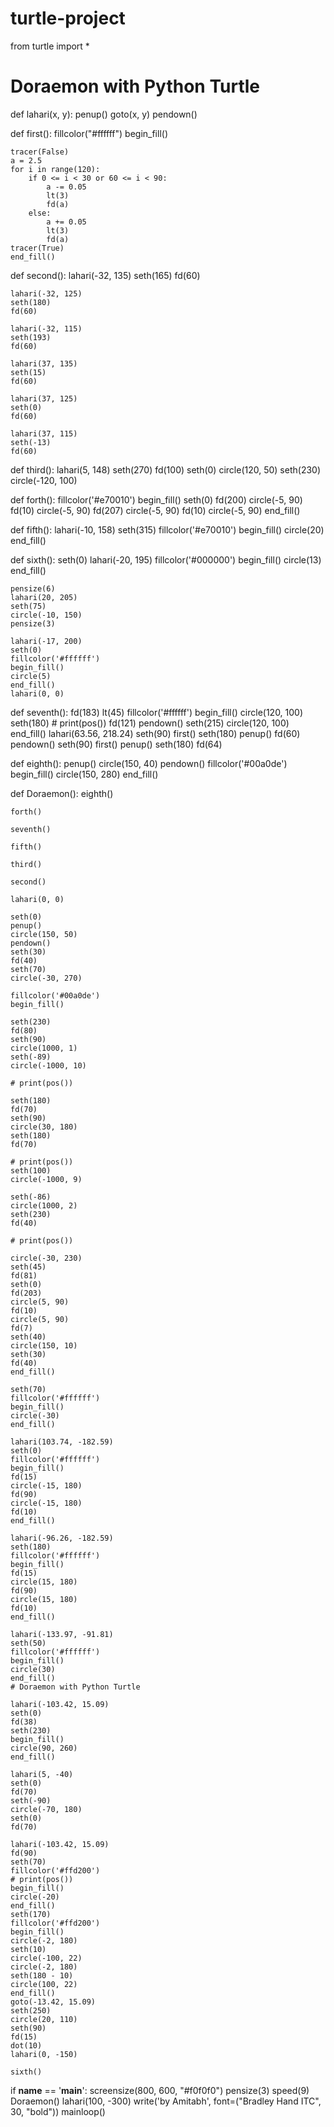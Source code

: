 # turtle-project
from turtle import *
 
 
# Doraemon with Python Turtle
def lahari(x, y):
    penup()
    goto(x, y)
    pendown()
 
 
def first():
    fillcolor("#ffffff")
    begin_fill()
 
    tracer(False)
    a = 2.5
    for i in range(120):
        if 0 <= i < 30 or 60 <= i < 90:
            a -= 0.05
            lt(3)
            fd(a)
        else:
            a += 0.05
            lt(3)
            fd(a)
    tracer(True)
    end_fill()
 
 
def second():
    lahari(-32, 135)
    seth(165)
    fd(60)
 
    lahari(-32, 125)
    seth(180)
    fd(60)
 
    lahari(-32, 115)
    seth(193)
    fd(60)
 
    lahari(37, 135)
    seth(15)
    fd(60)
 
    lahari(37, 125)
    seth(0)
    fd(60)
 
    lahari(37, 115)
    seth(-13)
    fd(60)
 
 
def third():
    lahari(5, 148)
    seth(270)
    fd(100)
    seth(0)
    circle(120, 50)
    seth(230)
    circle(-120, 100)
 
 
def forth():
    fillcolor('#e70010')
    begin_fill()
    seth(0)
    fd(200)
    circle(-5, 90)
    fd(10)
    circle(-5, 90)
    fd(207)
    circle(-5, 90)
    fd(10)
    circle(-5, 90)
    end_fill()
 
 
def fifth():
    lahari(-10, 158)
    seth(315)
    fillcolor('#e70010')
    begin_fill()
    circle(20)
    end_fill()
 
 
def sixth():
    seth(0)
    lahari(-20, 195)
    fillcolor('#000000')
    begin_fill()
    circle(13)
    end_fill()
 
    pensize(6)
    lahari(20, 205)
    seth(75)
    circle(-10, 150)
    pensize(3)
 
    lahari(-17, 200)
    seth(0)
    fillcolor('#ffffff')
    begin_fill()
    circle(5)
    end_fill()
    lahari(0, 0)
 
 
def seventh():
    fd(183)
    lt(45)
    fillcolor('#ffffff')
    begin_fill()
    circle(120, 100)
    seth(180)
    # print(pos())
    fd(121)
    pendown()
    seth(215)
    circle(120, 100)
    end_fill()
    lahari(63.56, 218.24)
    seth(90)
    first()
    seth(180)
    penup()
    fd(60)
    pendown()
    seth(90)
    first()
    penup()
    seth(180)
    fd(64)
 
 
def eighth():
    penup()
    circle(150, 40)
    pendown()
    fillcolor('#00a0de')
    begin_fill()
    circle(150, 280)
    end_fill()
 
 
def Doraemon():
    eighth()
 
    forth()
 
    seventh()
 
    fifth()
 
    third()
 
    second()
 
    lahari(0, 0)
 
    seth(0)
    penup()
    circle(150, 50)
    pendown()
    seth(30)
    fd(40)
    seth(70)
    circle(-30, 270)
 
    fillcolor('#00a0de')
    begin_fill()
 
    seth(230)
    fd(80)
    seth(90)
    circle(1000, 1)
    seth(-89)
    circle(-1000, 10)
 
    # print(pos())
 
    seth(180)
    fd(70)
    seth(90)
    circle(30, 180)
    seth(180)
    fd(70)
 
    # print(pos())
    seth(100)
    circle(-1000, 9)
 
    seth(-86)
    circle(1000, 2)
    seth(230)
    fd(40)
 
    # print(pos())
 
    circle(-30, 230)
    seth(45)
    fd(81)
    seth(0)
    fd(203)
    circle(5, 90)
    fd(10)
    circle(5, 90)
    fd(7)
    seth(40)
    circle(150, 10)
    seth(30)
    fd(40)
    end_fill()
 
    seth(70)
    fillcolor('#ffffff')
    begin_fill()
    circle(-30)
    end_fill()
 
    lahari(103.74, -182.59)
    seth(0)
    fillcolor('#ffffff')
    begin_fill()
    fd(15)
    circle(-15, 180)
    fd(90)
    circle(-15, 180)
    fd(10)
    end_fill()
 
    lahari(-96.26, -182.59)
    seth(180)
    fillcolor('#ffffff')
    begin_fill()
    fd(15)
    circle(15, 180)
    fd(90)
    circle(15, 180)
    fd(10)
    end_fill()
 
    lahari(-133.97, -91.81)
    seth(50)
    fillcolor('#ffffff')
    begin_fill()
    circle(30)
    end_fill()
    # Doraemon with Python Turtle
 
    lahari(-103.42, 15.09)
    seth(0)
    fd(38)
    seth(230)
    begin_fill()
    circle(90, 260)
    end_fill()
 
    lahari(5, -40)
    seth(0)
    fd(70)
    seth(-90)
    circle(-70, 180)
    seth(0)
    fd(70)
 
    lahari(-103.42, 15.09)
    fd(90)
    seth(70)
    fillcolor('#ffd200')
    # print(pos())
    begin_fill()
    circle(-20)
    end_fill()
    seth(170)
    fillcolor('#ffd200')
    begin_fill()
    circle(-2, 180)
    seth(10)
    circle(-100, 22)
    circle(-2, 180)
    seth(180 - 10)
    circle(100, 22)
    end_fill()
    goto(-13.42, 15.09)
    seth(250)
    circle(20, 110)
    seth(90)
    fd(15)
    dot(10)
    lahari(0, -150)
 
    sixth()
 
 
if __name__ == '__main__':
    screensize(800, 600, "#f0f0f0")
    pensize(3)
    speed(9)
    Doraemon()
    lahari(100, -300)
    write('by Amitabh', font=("Bradley Hand ITC", 30, "bold"))
    mainloop()
